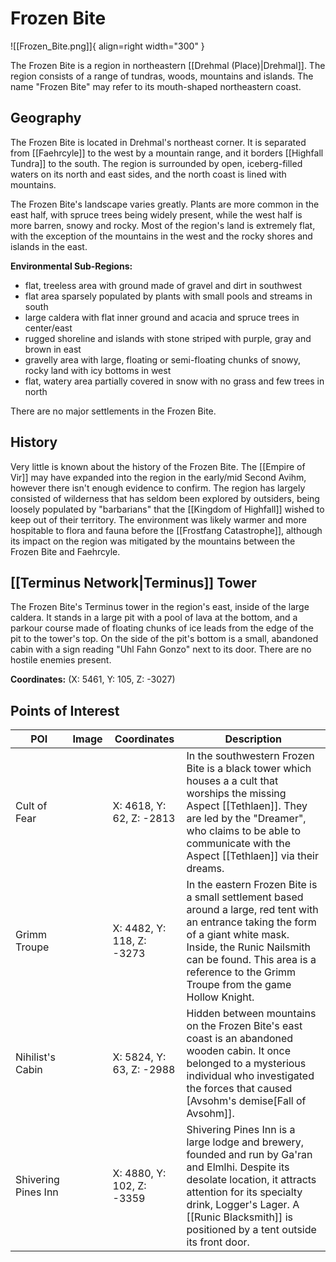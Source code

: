 # Frozen Bite

![[Frozen_Bite.png]]{ align=right width="300" }

The Frozen Bite is a region in northeastern [[Drehmal (Place)|Drehmal]]. The region consists of a range of tundras, woods, mountains and islands. The name "Frozen Bite" may refer to its mouth-shaped northeastern coast.

## Geography

The Frozen Bite is located in Drehmal's northeast corner. It is separated from [[Faehrcyle]] to the west by a mountain range, and it borders [[Highfall Tundra]] to the south. The region is surrounded by open, iceberg-filled waters on its north and east sides, and the north coast is lined with mountains.

The Frozen Bite's landscape varies greatly. Plants are more common in the east half, with spruce trees being widely present, while the west half is more barren, snowy and rocky. Most of the region's land is extremely flat, with the exception of the mountains in the west and the rocky shores and islands in the east.

**Environmental Sub-Regions:**
- flat, treeless area with ground made of gravel and dirt in southwest
- flat area sparsely populated by plants with small pools and streams in south
- large caldera with flat inner ground and acacia and spruce trees in center/east
- rugged shoreline and islands with stone striped with purple, gray and brown in east
- gravelly area with large, floating or semi-floating chunks of snowy, rocky land with icy bottoms in west
- flat, watery area partially covered in snow with no grass and few trees in north

There are no major settlements in the Frozen Bite.

## History

Very little is known about the history of the Frozen Bite. The [[Empire of Vir]] may have expanded into the region in the early/mid Second Avihm, however there isn't enough evidence to confirm. The region has largely consisted of wilderness that has seldom been explored by outsiders, being loosely populated by "barbarians" that the [[Kingdom of Highfall]] wished to keep out of their territory. The environment was likely warmer and more hospitable to flora and fauna before the [[Frostfang Catastrophe]], although its impact on the region was mitigated by the mountains between the Frozen Bite and Faehrcyle.

## [[Terminus Network|Terminus]] Tower

The Frozen Bite's Terminus tower in the region's east, inside of the large caldera. It stands in a large pit with a pool of lava at the bottom, and a parkour course made of floating chunks of ice leads from the edge of the pit to the tower's top. On the side of the pit's bottom is a small, abandoned cabin with a sign reading "Uhl Fahn Gonzo" next to its door. There are no hostile enemies present.

**Coordinates:** (X: 5461, Y: 105, Z: -3027)

## Points of Interest

| POI | Image | Coordinates | Description |
|-|-|-|-|
| Cult of Fear |  | X: 4618, Y: 62, Z: -2813 | In the southwestern Frozen Bite is a black tower which houses a a cult that worships the missing Aspect [[Tethlaen]]. They are led by the "Dreamer", who claims to be able to communicate with the Aspect [[Tethlaen]] via their dreams. |
| Grimm Troupe |  | X: 4482, Y: 118, Z: -3273 | In the eastern Frozen Bite is a small settlement based around a large, red tent with an entrance taking the form of a giant white mask. Inside, the Runic Nailsmith can be found. This area is a reference to the Grimm Troupe from the game Hollow Knight. |
| Nihilist's Cabin |  | X: 5824, Y: 63, Z: -2988 | Hidden between mountains on the Frozen Bite's east coast is an abandoned wooden cabin. It once belonged to a mysterious individual who investigated the forces that caused [Avsohm's demise[Fall of Avsohm]]. |
| Shivering Pines Inn |  | X: 4880, Y: 102, Z: -3359 | Shivering Pines Inn is a large lodge and brewery, founded and run by Ga'ran and Elmlhi. Despite its desolate location, it attracts attention for its specialty drink, Logger's Lager. A [[Runic Blacksmith]] is positioned by a tent outside its front door. |
